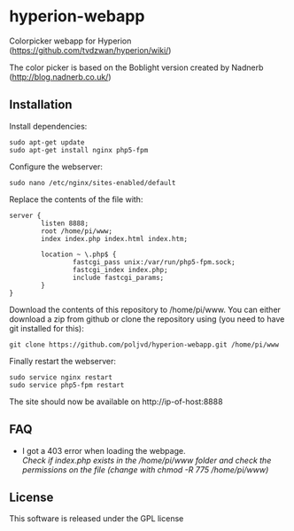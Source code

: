 hyperion-webapp
===============

Colorpicker webapp for Hyperion (https://github.com/tvdzwan/hyperion/wiki/)

The color picker is based on the Boblight version created by Nadnerb (http://blog.nadnerb.co.uk/)

## Installation
Install dependencies:
```
sudo apt-get update
sudo apt-get install nginx php5-fpm
```

Configure the webserver:
```
sudo nano /etc/nginx/sites-enabled/default
```

Replace the contents of the file with:
```
server {
        listen 8888;
        root /home/pi/www;
        index index.php index.html index.htm;

        location ~ \.php$ {
                fastcgi_pass unix:/var/run/php5-fpm.sock;
                fastcgi_index index.php;
                include fastcgi_params;
        }
}
```

Download the contents of this repository to /home/pi/www. You can either download a zip from github or clone the repository using (you need to have git installed for this):
```
git clone https://github.com/poljvd/hyperion-webapp.git /home/pi/www
```


Finally restart the webserver:
```
sudo service nginx restart
sudo service php5-fpm restart
```

The site should now be available on http://ip-of-host:8888

## FAQ
- I got a 403 error when loading the webpage.  
_Check if index.php exists in the /home/pi/www folder and check the permissions on the file (change with chmod -R 775 /home/pi/www)_

## License
This software is released under the GPL license
